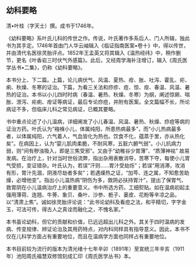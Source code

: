 ## 幼科要略

清•叶桂（字天士）撰。成书于1746年。

《幼科要略》系叶氏儿科的传世之作。传说，叶氏著作多系后人、门人所辑，独此书为其手定。1746年首由门人华云岫辑入《临证指南医案•卷十》中，得以传世，并由清代名医徐灵胎评点。1852年王孟英又将其辑入《温热经纬》中，稍作删节，更名《叶香岩三时伏气外感篇》。此后，又经周学海补注增订，辑入《周氏医学丛书•二集》，仍称《幼科要略》。

本书分上、下二篇。上篇，论儿病伏气、风温、夏热、疳、胀、吐泻、霍乱、疟、痢、秋燥、冬寒的证治。下篇，为看三关法和痧疹、痘、惊、疳、春温、风温、暑热的证治。本书以小儿四时时病（春温、暑热、秋燥、冬寒）为纲，阐述惊厥、喘胀、泄泻、疟痢、疳证等病证，最后专论痧痘，并附有医案。全文篇幅不长，所论病证不多，但临床儿科之常见病证，已概其要略。

书中重点论述了小儿温病，详细阐发了小儿春温、风温、暑热、秋燥、痧痘等病的证治方药。叶氏认为“襁褓小儿，体属纯阳，所患热病最多”，而“小儿热病最多者，以体属纯阳，六气着人，气血皆化为热也。饮食不化，蕴蒸于里，亦从热化矣”。在病因上，认为“婴儿肌肉柔脆，不耐风寒，五脏六腑气弱”。小儿抗病力弱，则“间有秽浊吸入，即是三焦受邪”。又由于“幼稚谷少胃薄”、“质薄神袪” 故易发病。在治疗上，针对当时世俗流弊，指出杂用表散消导，苦寒下夺，每使小儿胃气受损，变证错杂。叶氏认为，若误“汗则……胃汁受劫烁”；若误“用消滞，攻消有形，胃汁先涸，阴液尽劫者多矣”；若遇燥热之证，“加芩、连之属，不知愈苦助燥，必增他变”。指出小儿温热病“阴伤为多，救阴必扶持胃汁”，提出了保胃气、救胃阴在小儿温病治疗上的重要意义。书中所选方药，工细熨贴。如在温病初起主强用薄荷、连翘、牛蒡、象贝、桑叶、沙参、栀子、蒌皮、花粉等辛凉之品，以“清肃上焦”。诚如徐灵胎评论说：“此书论幼科及看痘之法，和平精切，字字金玉，可法可传，得古人之真诠而融化之，不愧名家。”

本书虽论幼科，但它的贡献和价值，巳远远超出儿科之外。其关于四时温病的发病、传变规律、辨证论治及其用药特点，对内科同样具有指导意义。因此，本书不仅在儿科学方面占有重要地位，而且在温病学方面也同样占有重要地位。

本书目前较为流行的版本为清光绪十七年辛卯（1891年）至宣统三年辛亥（1911年）池阳周氏福慧双修馆刻成汇印《周氏医学丛书》本。
